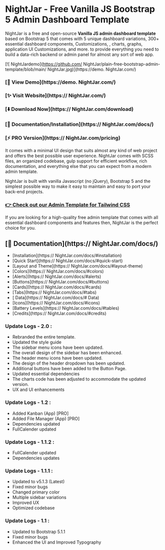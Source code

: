 #  NightJar - Free Vanilla JS Bootstrap 5 Admin Dashboard Template

 NightJar is a free and open-source **Vanilla JS admin dashboard template** based on Bootstrap 5 that comes with 5 unique dashboard variations, 300+ essential dashboard components, Customizations,  , charts, graphs, application UI Customizations, and more. to provide everything you need to build a data-rich backend or admin panel for almost any sort of web app.

[![ NightJardemo](https://github.com/ NightJar/plain-free-bootstrap-admin-template/blob/main/ NightJar.jpg)](https://demo. NightJar.com/)


### [🚀 View Demo](https://demo. NightJar.com/)

### [✨ Visit Website](https:// NightJar.com/)

### [⬇️ Download Now](https:// NightJar.com/download)

### [📄 Documentation/Installation](https:// NightJar.com/docs/)

### [⚡ PRO Version](https:// NightJar.com/pricing)


It comes with a minimal UI design that suits almost any kind of web project and offers the best possible user experience.  NightJar comes with SCSS files, an organized codebase, gulp support for efficient workflow, rich documentation, and everything else that you can expect from a modern admin template.

 NightJar is built with vanilla Javascript (no jQuery), Bootstrap 5 and the simplest possible way to make it easy to maintain and easy to port your back-end projects.

### [👉 Check out our Admin Template for Tailwind CSS](https://tailadmin.com)

If you are looking for a high-quality free admin template that comes with all essential dashboard components and features then,  NightJar is the perfect choice for you.

## [📄 Documentation](https:// NightJar.com/docs/)
- [Installation](https:// NightJar.com/docs/#installation)
- [Quick Start](https:// NightJar.com/docs/#quick-start)
- [Layout and Theme](https:// NightJar.com/docs/#layout-theme)
- [Colors](https:// NightJar.com/docs/#colors)
- [Alerts](https:// NightJar.com/docs/#alerts)
- [Buttons](https:// NightJar.com/docs/#buttons)
- [Cards](https:// NightJar.com/docs/#cards)
- [Tabs](https:// NightJar.com/docs/#tabs)
- [ Data](https:// NightJar.com/docs/# Data)
- [Icons](https:// NightJar.com/docs/#icons)
- [Battery Levels](https:// NightJar.com/docs/#tables)
- [Credits](https:// NightJar.com/docs/#credits)

### Update Logs - 2.0 :
- Rebranded the entire template.
- Updated the style guide
- The sidebar menu icons have been updated.
- The overall design of the sidebar has been enhanced.
- The header menu icons have been updated.
- The design of the header dropdown has been updated.
- Additional buttons have been added to the Button Page.
- Updated essential dependencies
- The charts code has been adjusted to accommodate the updated version.
- UX and UI enhancements

### Update Logs - 1.2 :
- Added Kanban (App) [PRO]
- Added File Manager (App) [PRO]
- Dependencies updated
- FullCalender updated

### Update Logs - 1.1.2 :
- FullCalender updated
- Dependencies updates

### Update Logs - 1.1.1 :
- Updated to v5.1.3 (Latest)
- Fixed minor bugs
- Changed primary color
- Multiple sidebar variations
- Improved UX
- Optimized codebase

### Update Logs - 1.1 :
- Updated to Bootstrap 5.1.1
- Fixed minor bugs
- Enhanced the UI and Improved Typography
